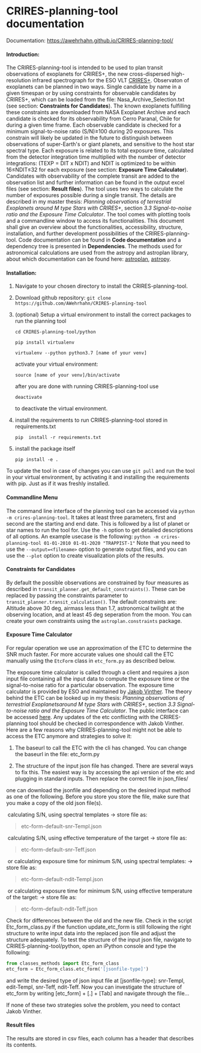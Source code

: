 # CRIRES-planning-tool documentation

Documentation: https://awehrhahn.github.io/CRIRES-planning-tool/

#### Introduction:

The CRIRES-planning-tool is intended to be used to plan transit observations of exoplanets for CRIRES+, the new cross-dispersed high-resolution infrared spectrograph for the ESO VLT [CRIRES+](https://www.eso.org/sci/facilities/develop/instruments/crires_up.html). Observaton of exoplanets can be planned in two ways. Single candidate by name in a given timespan or by using constraints for observable candidates by CRIRES+, which can be loaded from the file: Nasa_Archive_Selection.txt (see section: **Constraints for Candidates**). The known exoplanets fulfilling these constraints are downloaded from NASA Exoplanet Archive and each candidate is checked for its observability from Cerro Paranal, Chile for during a given time frame. Each observable candidate is checked for a minimum signal-to-noise ratio (S/N)≥100 during 20 exposures. This constrain will likely be updated in the future to distinguish between observations of super-Earth's or giant planets, and sensitive to the host star spectral type. Each exposure is related to its total exposure time, calculated from the detector integration time multiplied with the number of detector integrations: (TEXP = DIT x NDIT) and NDIT is optimized to be within 16≤NDIT≤32 for each exposure (see section: **Exposure Time Calculator**). Candidates with observability of the complete transit are added to the observation list and further information can be found in the output excel files (see section: **Result files**). The tool uses two ways to calculate the number of exposures possible during a single transit. The details are described in my master thesis: *Planning observations of terrestrial Exoplanets around M type Stars with CRIRES+*, section *3.3 Signal-to-noise ratio and the Exposure Time Calculator*. The tool comes with plotting tools and a commandline window to access its functionalities. This document shall give an overview about the functionalities, accessibility, structure,  installation, and further development possibilities of the CRIRES-planning-tool. Code documentation can be found in **Code documentation** and a dependency tree is presented in **Dependencies**. The methods used for astronomical calculations are used from the astropy and astroplan library, about which documentation can be found here: [astroplan](https://astroplan.readthedocs.io/en/latest/), [astropy](https://docs.astropy.org/en/stable/).  

#### Installation:

1. Navigate to your chosen directory to install the CRIRES-planning-tool.

2. Download github repository: 
   `git clone https://github.com/AWehrhahn/CRIRES-planning-tool`

3. (optional) Setup a virtual environment to install the correct packages to run the planning tool

   `cd CRIRES-planning-tool/python`

   `pip install virtualenv`

   `virtualenv --python python3.7 [name of your venv]`

   activate your virtual environment:

   `source [name of your venv]/bin/activate`

   after you are done with running CRIRES-planning-tool use 

   `deactivate`

   to deactivate the virtual environment. 

4. install the requirements to run CRIRES-planning-tool stored in requirements.txt

   `pip  install -r requirements.txt`

5. install the package itself

    `pip install -e .`

   
To update the tool in case of changes you can use `git pull` and run the tool in your virtual environment, by activating it and installing the requirements with pip. Just as if it was freshly installed.

#### Commandline Menu
The command line interface of the planning tool can be accessed via `python -m crires-planning-tool`.
It takes at least three parameters, first and second are the starting and end date. This is followed by a list of planet or star names to run the tool for. Use the `-h` option to get detailed descriptions of all options. An example usecase is the following:
`python -m crires-planning-tool 01-01-2010 01-01-2020 "TRAPPIST-1"`
Note that you need to use the `--output=<filename>` option to generate output files, and you can use the `--plot` option to create visualization plots of the results.

#### Constraints for Candidates

By default the possible observations are constrained by four measures as described in `transit_planner.get_default_constraints()`. These can be replaced by passing the constraints parameter to `transit_planner.transit_calculation()`. The default constraints are: Altitude above 30 deg, airmass less than 1.7, 
astronomical twilight at the observing location, and at least 45 deg seperation from the moon.
You can create your own constraints using the `astroplan.constraints` package.

#### Exposure Time Calculator

For regular operation we use an approximation of the ETC to determine the SNR much faster. For more accurate values one should call the ETC manually using the `EtcForm` class in `etc_form.py` as described below.

The exposure time calculator is called through a client and requires a json input file containing all the input data to compute the exposure time or the signal-to-noise ratio for a  particular observation. The exposure time calculator is provided by ESO and maintained by [Jakob Vinther](j.vinther@eso.org). The theory behind the ETC can be looked up in my thesis: *Planning observations of terrestrial Exoplanetsaround M type Stars with CRIRES+*, section *3.3 Signal-to-noise ratio and the Exposure Time Calculator*. The public interface can be accessed [here](https://etctestpub.eso.org/observing/etc/crires). Any updates of the etc conflicting with the CRIRES-planning tool should be checked in correspondence with Jakob Vinther. Here are a few reasons why CRIRES-planning-tool might not be able to access the ETC anymore and strategies to solve it:

1. The baseurl to call the ETC with the cli has changed. You can change the baseurl in the file: etc_form.py

2. The structure of the input json file has changed. There are several ways to fix this. The easiest way is by accessing the api version of the etc and plugging in standard inputs. Then replace the correct file in json_files/ 


one can download the jsonfile and depending on the desired input method as one of the following. Before you store you store the file, make sure that you make a copy of the old json file(s). 

​	calculating S/N, using spectral templates -> store file as: 

> etc-form-default-snr-Templ.json

​	calculating S/N, using effective temperature of the target -> store file as: 

> etc-form-default-snr-Teff.json

​	or calculating exposure time for minimum S/N, using spectral templates: -> store file as: 

> etc-form-default-ndit-Templ.json

​	or calculating exposure time for minimum S/N, using effective temperature of the target: -> store file as: 

>etc-form-default-ndit-Teff.json

Check for differences between the old and the new file. Check in the script Etc_form_class.py if the function update_etc_form is still following the right structure to write input data into the replaced json file and adjust the structure adequately. To test the structure of the input json file, navigate to CRIRES-planning-tool/python, open an iPython console and type the following:

```python
from classes_methods import Etc_form_class
etc_form = Etc_form_class.etc_form('[jsonfile-type]')
```

and write the desired type of json input file at [jsonfile-type]: snr-Templ, edit-Templ, snr-Teff, ndit-Teff. Now you can investigate the structure of etc_form by writing [etc_form] + [.] + [Tab] and navigate through the file... 

If none of these two strategies solve the problem, you need to contact Jakob Vinther.


#### Result files

The results are stored in csv files, each column has a header that describes its contents.
